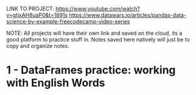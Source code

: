 LINK TO PROJECT:
https://www.youtube.com/watch?v=gtjxAH8uaP0&t=1891s
https://www.datawars.io/articles/pandas-data-science-by-example-freecodecamp-video-series

NOTE:
All projects will have their own link and saved on the cloud, its a good platform to practice stuff in.
Notes saved here natively will just be to copy and organize notes.


# 1 - DataFrames practice: working with English Words

